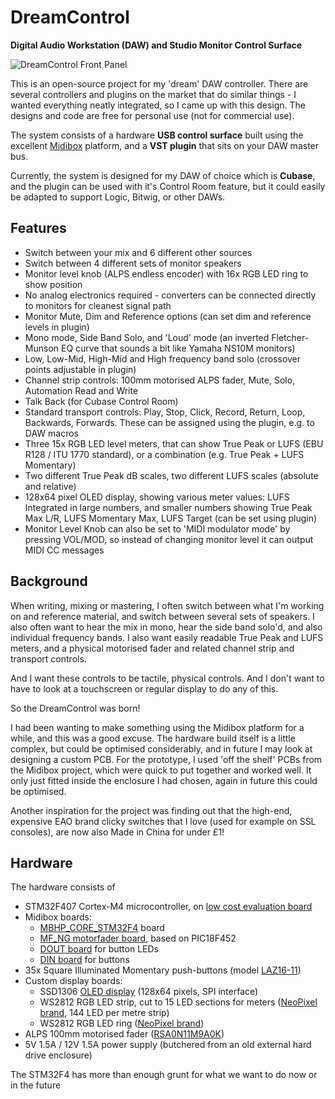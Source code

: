 # DreamControl
**Digital Audio Workstation (DAW) and Studio Monitor Control Surface**

![DreamControl Front Panel](https://i.imgur.com/ogYC02I.png)

This is an open-source project for my 'dream' DAW controller. There are several controllers and plugins on the market that do similar things - I wanted everything neatly integrated, so I came up with this design. The designs and code are free for personal use (not for commercial use).

The system consists of a hardware **USB control surface** built using the excellent [Midibox](http://www.ucapps.de/) platform, and a **VST plugin** that sits on your DAW master bus.

Currently, the system is designed for my DAW of choice which is **Cubase**, and the plugin can be used with it's Control Room feature, but it could easily be adapted to support Logic, Bitwig, or other DAWs.

## Features
 - Switch between your mix and 6 different other sources
 - Switch between 4 different sets of monitor speakers
 - Monitor level knob (ALPS endless encoder) with 16x RGB LED ring to show position
 - No analog electronics required - converters can be connected directly to monitors for cleanest signal path
 - Monitor Mute, Dim and Reference options (can set dim and reference levels in plugin)
 - Mono mode, Side Band Solo, and 'Loud' mode (an inverted Fletcher-Munson EQ curve that sounds a bit like Yamaha NS10M monitors)
 - Low, Low-Mid, High-Mid and High frequency band solo (crossover points adjustable in plugin)
 - Channel strip controls: 100mm motorised ALPS fader, Mute, Solo, Automation Read and Write
 - Talk Back (for Cubase Control Room)
 - Standard transport controls: Play, Stop, Click, Record, Return, Loop, Backwards, Forwards. These can be assigned using the plugin, e.g. to DAW macros
 - Three 15x RGB LED level meters, that can show True Peak or LUFS (EBU R128 / ITU 1770 standard), or a combination (e.g. True Peak + LUFS Momentary)
 - Two different True Peak dB scales, two different LUFS scales (absolute and relative)
 - 128x64 pixel OLED display, showing various meter values: LUFS Integrated in large numbers, and smaller numbers showing True Peak Max L/R, LUFS Momentary Max, LUFS Target (can be set using plugin)
- Monitor Level Knob can also be set to 'MIDI modulator mode' by pressing VOL/MOD, so instead of changing monitor level it can output MIDI CC messages
## Background
When writing, mixing or mastering, I often switch between what I'm working on and reference material, and switch between several sets of speakers. I also often want to hear the mix in mono, hear the side band solo'd, and also individual frequency bands. I also want easily readable True Peak and LUFS meters, and a physical motorised fader and related channel strip and transport controls.

And I want these controls to be tactile, physical controls. And I don't want to have to look at a touchscreen or regular display to do any of this.

So the DreamControl was born!

I had been wanting to make something using the Midibox platform for a while, and this was a good excuse. The hardware build itself is a little complex, but could be optimised considerably, and in future I may look at designing a custom PCB. For the prototype, I used 'off the shelf' PCBs from the Midibox project, which were quick to put together and worked well. It only just fitted inside the enclosure I had chosen, again in future this could be optimised.

Another inspiration for the project was finding out that the high-end, expensive EAO brand clicky switches that I love (used for example on SSL consoles), are now also Made in China for under £1!
## Hardware
The hardware consists of
 - STM32F407 Cortex-M4 microcontroller, on [low cost evaluation board
](https://www.st.com/en/evaluation-tools/stm32f4discovery.html)
 - Midibox boards:
	 - [MBHP_CORE_STM32F4](http://www.ucapps.de/mbhp_core_stm32f4.html) board
	 - [MF_NG motorfader board](http://www.ucapps.de/mbhp_mf_ng.html), based on PIC18F452
	 - [DOUT board](http://www.ucapps.de/mbhp_dout.html) for button LEDs
	 - [DIN board](http://www.ucapps.de/mbhp_din.html) for buttons
 - 35x Square Illuminated Momentary push-buttons (model [LAZ16-11](https://www.ebay.co.uk/itm/Square-micro-button-LAZ16-11-self-lock-no-lamp-button-switch-3-foot-diameter16mm-/162438920326))
 - Custom display boards:
	 - SSD1306 [OLED display](https://www.amazon.co.uk/SSD1306-128x64-Display-Module-Electronics/dp/B00KCM9JMG) (128x64 pixels, SPI interface)
	 - WS2812 RGB LED strip, cut to 15 LED sections for meters ([NeoPixel brand](https://www.adafruit.com/product/1507), 144 LED per metre strip)
	 - WS2812 RGB LED ring ([NeoPixel brand](https://www.adafruit.com/product/1463))
 - ALPS 100mm motorised fader ([RSA0N11M9A0K](https://www.reichelt.com/de/en/alps-rsa0n-studio-fader-motor-and-touch-sense-10k-rsa0n11m9-lin10k-p73884.html?ARTICLE=73884&&r=1))
 - 5V 1.5A / 12V 1.5A power supply (butchered from an old external hard drive enclosure)

The STM32F4 has more than enough grunt for what we want to do now or in the future
<!--stackedit_data:
eyJoaXN0b3J5IjpbLTExOTQ4NDQyODgsMTE5NDY0MTc1OSwzND
YyOTE0NywtMTc4OTg0ODAzNywzNTc1MTc3MDYsLTE1MjAwNjM3
XX0=
-->